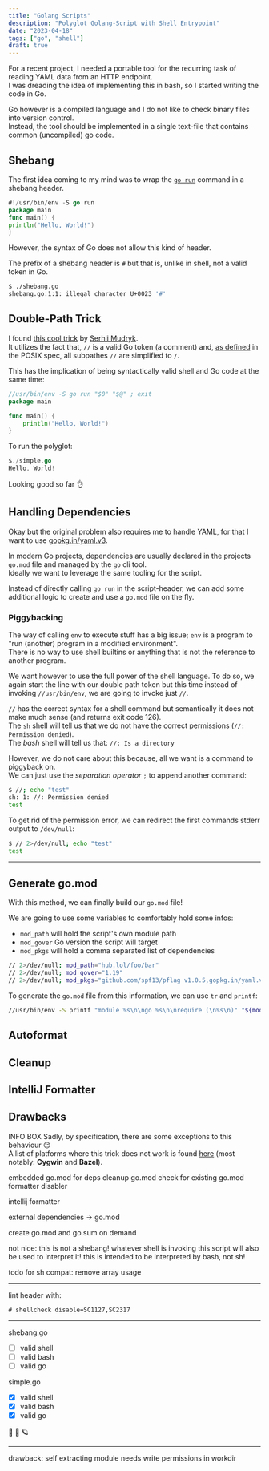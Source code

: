 ```yaml
---
title: "Golang Scripts"
description: "Polyglot Golang-Script with Shell Entrypoint"
date: "2023-04-18"
tags: ["go", "shell"]
draft: true
---
```


For a recent project, I needed a portable tool for the recurring task of reading YAML data from an HTTP endpoint.  
I was dreading the idea of implementing this in bash, so I started writing the code in Go.

Go however is a compiled language and I do not like to check binary files into version control.  
Instead, the tool should be implemented in a single text-file that contains common (uncompiled) go code.

## Shebang

The first idea coming to my mind was to wrap the [`go run`](https://pkg.go.dev/cmd/go#hdr-Compile_and_run_Go_program) command in a shebang header.

```go
#!/usr/bin/env -S go run
package main
func main() {
println("Hello, World!")
}
```

However, the syntax of Go does not allow this kind of header.

The prefix of a shebang header is `#` but that is, unlike in shell, not a valid token in Go.

```sh
$ ./shebang.go
shebang.go:1:1: illegal character U+0023 '#'
```

## Double-Path Trick

I found [this cool trick](https://gist.github.com/msoap/a9ee054f80a58b16867c) by [Serhii Mudryk](https://github.com/msoap).  
It utilizes the fact that, `//` is a valid Go token (a comment) and, [as defined](https://pubs.opengroup.org/onlinepubs/9699919799/basedefs/V1_chap03.html#tag_03_271) in the POSIX spec, all subpathes `//` are simplified to `/`.

This has the implication of being syntactically valid shell and Go code at the same time:

```go
//usr/bin/env -S go run "$0" "$@" ; exit
package main

func main() {
    println("Hello, World!")
}
```

To run the polyglot:

```go
$./simple.go
Hello, World!
```

Looking good so far 👌

## Handling Dependencies

Okay but the original problem also requires me to handle YAML, for that I want to use [gopkg.in/yaml.v3](https://pkg.go.dev/gopkg.in/yaml.v3).

In modern Go projects, dependencies are usually declared in the projects `go.mod` file and managed by the `go` cli tool.  
Ideally we want to leverage the same tooling for the script.

Instead of directly calling `go run` in the script-header, we can add some additional logic to create and use a `go.mod` file on the fly.

### Piggybacking

The way of calling `env` to execute stuff has a big issue; `env` is a program to "run (another) program in a modified environment".  
There is no way to use shell builtins or anything that is not the reference to another program.

We want however to use the full power of the shell language. To do so, we again start the line with our double path token but this time instead of invoking `//usr/bin/env`, we are going to invoke just `//`.

`//` has the correct syntax for a shell command but semantically it does not make much sense (and returns exit code 126).  
The `sh` shell will tell us that we do not have the correct permissions (`//: Permission denied`).  
The *bash* shell will tell us that: `//: Is a directory`

However, we do not care about this because, all we want is a command to piggyback on.  
We can just use the *separation operator* `;` to append another command:

```sh
$ //; echo "test"
sh: 1: //: Permission denied
test
```

To get rid of the permission error, we can redirect the first commands stderr output to `/dev/null`:

```sh
$ // 2>/dev/null; echo "test"
test
```

---

## Generate go.mod

With this method, we can finally build our `go.mod` file!

We are going to use some variables to comfortably hold some infos:

- `mod_path` will hold the script's own module path
- `mod_gover` Go version the script will target
- `mod_pkgs` will hold a comma separated list of dependencies

```sh
// 2>/dev/null; mod_path="hub.lol/foo/bar"
// 2>/dev/null; mod_gover="1.19"
// 2>/dev/null; mod_pkgs="github.com/spf13/pflag v1.0.5,gopkg.in/yaml.v3 v3.0.1"
```

To generate the `go.mod` file from this information, we can use `tr` and `printf`:

```sh
//usr/bin/env -S printf "module %s\n\ngo %s\n\nrequire (\n%s\n)" "${mod_path}" "${mod_gover}" "$(echo "${mod_pkgs}" | tr "," "\n")" > go.mod
```

## Autoformat

## Cleanup

## IntelliJ Formatter

## Drawbacks



INFO BOX
Sadly, by specification, there are some exceptions to this behaviour 😔  
A list of platforms where this trick does not work is found [here](https://unix.stackexchange.com/questions/256497/on-what-systems-is-foo-bar-different-from-foo-bar) (most notably: **Cygwin** and **Bazel**).

embedded go.mod for deps
cleanup go.mod
check for existing go.mod
formatter disabler

intellij formatter

external dependencies -> go.mod

create go.mod and go.sum on demand

not nice: this is not a shebang! whatever shell is invoking this script will also be used to interpret it!
this is intended to be interpreted by bash, not sh!

todo for sh compat: remove array usage

---

lint header with:

`# shellcheck disable=SC1127,SC2317`

---

shebang.go

- [ ] valid shell
- [ ] valid bash
- [ ] valid go

simple.go

- [x] valid shell
- [x] valid bash
- [x] valid go

👋 🌳 🪐

---

drawback: self extracting module needs write permissions in workdir

